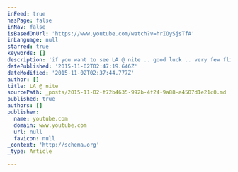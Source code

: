 ```yaml
---
inFeed: true
hasPage: false
inNav: false
isBasedOnUrl: 'https://www.youtube.com/watch?v=hrIOySjsTfA'
inLanguage: null
starred: true
keywords: []
description: 'if you want to see LA @ nite .. good luck .. very few flights are allowed across the city when dark... https://www.youtube.com/watch?v=hrIOySjsTfA'
datePublished: '2015-11-02T02:47:19.646Z'
dateModified: '2015-11-02T02:37:44.777Z'
author: []
title: LA @ nite
sourcePath: _posts/2015-11-02-f72b4635-992b-4f24-9a88-a4507d1e21c0.md
published: true
authors: []
publisher:
  name: youtube.com
  domain: www.youtube.com
  url: null
  favicon: null
_context: 'http://schema.org'
_type: Article

---
```

